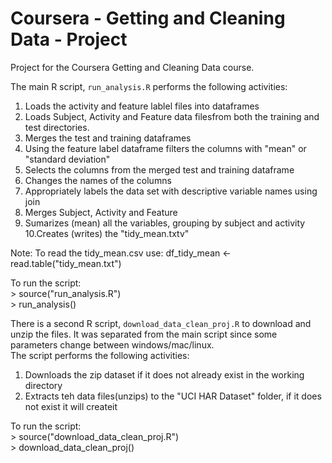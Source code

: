 # Coursera - Getting and Cleaning Data - Project

Project for the Coursera Getting and Cleaning Data course.

The main R script, `run_analysis.R` performs the following activities:

1. Loads the activity and feature lablel files into dataframes
2. Loads Subject, Activity and Feature data filesfrom both the training and test directories.
3. Merges the test and training dataframes
4. Using the feature label dataframe filters the columns with "mean" or "standard deviation"
5. Selects the columns from the merged test and training dataframe
6. Changes the names of the columns
7. Appropriately labels the data set with descriptive variable names using join
8. Merges Subject, Activity and Feature
9. Sumarizes (mean) all the variables, grouping by subject and activity
10.Creates (writes) the "tidy_mean.txtv"

Note: 
To read the tidy_mean.csv use:
df_tidy_mean <- read.table("tidy_mean.txt")

To run the script:  
\> source("run_analysis.R")  
\> run_analysis()  


There is a second R script, `download_data_clean_proj.R` to download and unzip the files.
It was separated from the main script since some parameters change between windows/mac/linux.  
The script performs the following activities:

1. Downloads the zip dataset if it does not already exist in the working directory
2. Extracts teh data files(unzips) to the "UCI HAR Dataset" folder, if it does not exist it will createit

To run the script:  
\> source("download_data_clean_proj.R")  
\> download_data_clean_proj()  

